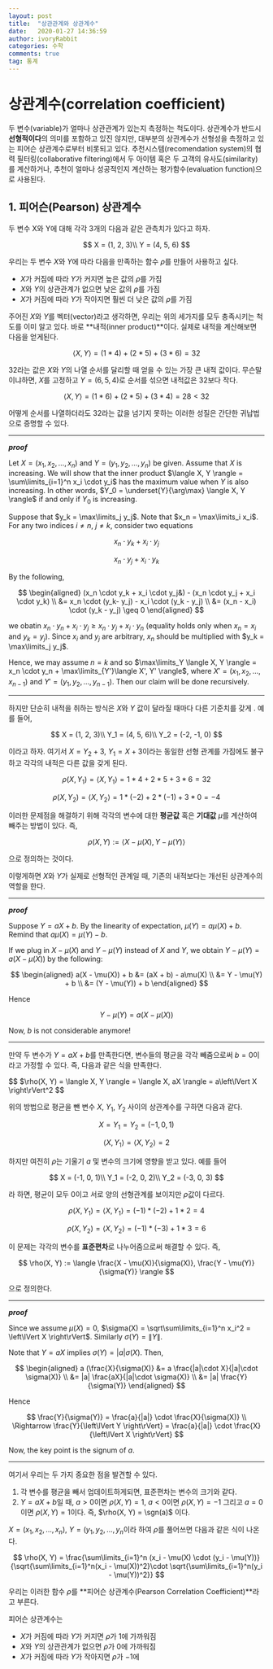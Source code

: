 ```yaml
---
layout: post
title:  "상관관계와 상관계수"
date:   2020-01-27 14:36:59
author: ivoryRabbit
categories: 수학
comments: true
tag: 통계
---
```


# 상관계수(correlation coefficient)

두 변수(variable)가 얼마나 상관관계가 있는지 측정하는 척도이다. 상관계수가 반드시 **선형적이다**의 의미를 포함하고 있진 않지만, 대부분의 상관계수가 선형성을 측정하고 있는 피어슨 상관계수로부터 비롯되고 있다. 추천시스템(recomendation system)의 협력 필터링(collaborative filtering)에서 두 아이템 혹은 두 고객의 유사도(similarity)를 계산하거나, 추천이 얼마나 성공적인지 계산하는 평가함수(evaluation function)으로 사용된다.

## 1. 피어슨(Pearson) 상관계수

두 변수 X와 Y에 대해 각각 3개의 다음과 같은 관측치가 있다고 하자.

$$ X = (1, 2, 3)\\ Y = (4, 5, 6) $$

우리는 두 변수 $X$와 $Y$에 따라 다음을 만족하는 함수 $\rho$를 만들어 사용하고 싶다.

- $X$가 커짐에 따라 $Y$가 커지면 높은 값의 $\rho$를 가짐
- $X$와 $Y$의 상관관계가 없으면 낮은 값의 $\rho$를 가짐
- $X$가 커짐에 따라 $Y$가 작아지면 훨씬 더 낮은 값의 $\rho$를 가짐

주어진 $X$와 $Y$를 벡터(vector)라고 생각하면, 우리는 위의 세가지를 모두 충족시키는 척도를 이미 알고 있다. 바로 **내적(inner product)**이다. 실제로 내적을 계산해보면 다음을 얻게된다.

$$\langle X, Y \rangle = (1 * 4) + (2 * 5) + (3 * 6) = 32$$

32라는 값은 $X$와 $Y$의 나열 순서를 달리할 때 얻을 수 있는 가장 큰 내적 값이다. 무슨말이냐하면, $X$를 고정하고 $Y = (6, 5, 4)$로 순서를 섞으면 내적값은 32보다 작다.

$$\langle X, Y \rangle = (1 * 6) + (2 * 5) + (3 * 4) = 28 < 32$$

어떻게 순서를 나열하더라도 32라는 값을 넘기지 못하는 이러한 성질은 간단한 귀납법으로 증명할 수 있다.

---
**_proof_**

Let $X = (x_1, x_2, \ldots, x_n)$ and $Y = (y_1, y_2, \ldots, y_n)$ be given. Assume that $X$ is increasing. We will show that the inner product $\langle X, Y \rangle = \sum\limits_{i=1}^n x_i \cdot y_i$ has the maximum value when $Y$ is also increasing. In other words, $Y_0 = \underset{Y}{\arg\max} \langle X, Y \rangle$ if and only if $Y_0$ is increasing.

Suppose that $y_k = \max\limits_j y_j$. Note that $x_n = \max\limits_i x_i$. For any two indices $i\neq n$, $j\neq k$, consider two equations

$$x_n \cdot y_k + x_i \cdot y_j$$

$$x_n \cdot y_j + x_i \cdot y_k$$

By the following,

$$
\begin{aligned}
(x_n \cdot y_k + x_i \cdot y_j&) - (x_n \cdot y_j + x_i \cdot y_k) 
\\ &= x_n \cdot (y_k- y_j) - x_i \cdot (y_k - y_j)
\\ &= (x_n - x_i) \cdot (y_k - y_j) \geq 0
\end{aligned}
$$

we obatin $x_n \cdot y_n + x_i \cdot y_j \geq x_n \cdot y_j + x_i \cdot y_n$ (equality holds only when $x_n = x_i$ and $y_k = y_j$). Since $x_i$ and $y_j$ are arbitrary, $x_n$ should be multiplied with $y_k = \max\limits_j y_j$.

Hence, we may assume $n = k$ and so $\max\limits_Y \langle X, Y \rangle = x_n \cdot y_n + \max\limits_{Y'}\langle X', Y' \rangle$, where $X' = (x_1, x_2, \ldots, x_{n-1})$ and $Y' = (y_1, y_2, \ldots, y_{n-1})$. Then our claim will be done recursively.

---

하지만 단순히 내적을 취하는 방식은 $X$와 $Y$ 값이 달라질 때마다 다른 기준치를 갖게 . 예를 들어, 

$$ X = (1, 2, 3)\\ Y_1 = (4, 5, 6)\\ Y_2 = (-2, -1, 0) $$

이라고 하자. 여기서 $X = Y_2 + 3$, $Y_1 = X + 3$이라는 동일한 선형 관계를 가짐에도 불구하고 각각의 내적은 다른 값을 갖게 된다.

$$ \rho(X, Y_1) = \langle X, Y_1 \rangle = 1*4 + 2*5 + 3*6 = 32 $$

$$ \rho(X, Y_2) = \langle X, Y_2 \rangle = 1*(-2) + 2*(-1) + 3*0 = -4 $$

이러한 문제점을 해결하기 위해 각각의 변수에 대한 **평균값** 혹은 **기대값** $\mu$를 계산하여 빼주는 방법이 있다. 즉, 

$$\rho(X, Y) := \langle X - \mu(X), Y - \mu(Y) \rangle$$

으로 정의하는 것이다.

이렇게하면 $X$와 $Y$가 실제로 선형적인 관계일 때, 기존의 내적보다는 개선된 상관계수의 역할을 한다.

---
**_proof_**

Suppose $Y = aX + b$. By the linearity of expectation, $\mu(Y) = a\mu(X) + b$. Remind that $a\mu(X) = \mu(Y) - b$.

If we plug in $X-\mu(X)$ and $Y-\mu(Y)$ instead of $X$ and $Y$, we obtain $Y-\mu(Y) = a(X-\mu(X))$ by the following:

$$
\begin{aligned}
a(X - \mu(X)) + b &= (aX + b) - a\mu(X)
\\ &= Y - \mu(Y) + b
\\ &= (Y - \mu(Y)) + b
\end{aligned}
$$

Hence

$$
Y - \mu(Y) = a(X - \mu(X))
$$

Now, $b$ is not considerable anymore! 

---

만약 두 변수가 $Y = aX + b$를 만족한다면, 변수들의 평균을 각각 빼줌으로써 $b = 0$이라고 가정할 수 있다. 즉, 다음과 같은 식을 만족한다.

$$ $\rho(X, Y) = \langle X, Y \rangle = \langle X, aX \rangle = a\left\lVert X \right\rVert^2 $$

위의 방법으로 평균을 뺀 변수 $X$, $Y_1$, $Y_2$ 사이의 상관계수를 구하면 다음과 같다.

$$ X = Y_1 = Y_2 = (-1, 0, 1)$$

$$ \langle X, Y_1 \rangle = \langle X, Y_2 \rangle = 2 $$

하지만 여전히 $\rho$는 기울기 $a$ 및 변수의 크기에 영향을 받고 있다. 예를 들어

$$ X = (-1, 0, 1)\\ Y_1 = (-2, 0, 2)\\ Y_2 = (-3, 0, 3) $$

라 하면, 평균이 모두 $0$이고 서로 양의 선형관계를 보이지만 $\rho$값이 다르다.

$$ \rho(X, Y_1) = \langle X, Y_1 \rangle = (-1)*(-2) + 1*2 = 4 $$

$$ \rho(X, Y_2) = \langle X, Y_2 \rangle = (-1)*(-3) + 1*3 = 6 $$

이 문제는 각각의 변수를 **표준편차**로 나누어줌으로써 해결할 수 있다. 즉,

$$ \rho(X, Y) := \langle \frac{X - \mu(X)}{\sigma(X)}, \frac{Y - \mu(Y)}{\sigma(Y)} \rangle $$

으로 정의한다.

---
**_proof_**

Since we assume $\mu(X) = 0$, $\sigma(X) = \sqrt\sum\limits_{i=1}^n x_i^2 = \left\lVert X \right\rVert$. Similarly $\sigma(Y) =  \left\lVert Y \right\rVert$.

Note that $Y = aX$ implies $\sigma(Y) = |a|\sigma(X)$. Then,

$$
\begin{aligned}
a (\frac{X}{\sigma(X)} &= a \frac{|a|\cdot X}{|a|\cdot \sigma(X)}
\\ &= |a| \frac{aX}{|a|\cdot \sigma(X)}
\\ &= |a| \frac{Y}{\sigma(Y)}
\end{aligned}
$$

Hence

$$
\frac{Y}{\sigma(Y)} = \frac{a}{|a|} \cdot \frac{X}{\sigma(X)}
\\ \Rightarrow \frac{Y}{\left\lVert Y \right\rVert} = \frac{a}{|a|} \cdot \frac{X}{\left\lVert X \right\rVert}
$$

Now, the key point is the signum of $a$.

---

여기서 우리는 두 가지 중요한 점을 발견할 수 있다.

1. 각 변수를 평균을 빼서 업데이트하게되면, 표준편차는 변수의 크기와 같다.
2. $Y = aX+b$일 때, $a > 0$이면 $\rho(X, Y) = 1$, $a < 0$이면 $\rho(X, Y) = -1$ 그리고 $a = 0$이면 $\rho(X, Y) =1$이다. 즉, $\rho(X, Y) = \sgn(a)$ 이다.

$X = (x_1, x_2, \ldots, x_n)$, $Y = (y_1, y_2, \ldots, y_n$이라 하여 $\rho$를 풀어쓰면 다음과 같은 식이 나온다.

$$
\rho(X, Y) = \frac{\sum\limits_{i=1}^n (x_i - \mu(X) \cdot (y_i - \mu(Y))}{\sqrt{\sum\limits_{i=1}^n(x_i - \mu(X))^2}\cdot \sqrt{\sum\limits_{i=1}^n(y_i - \mu(Y))^2}}
$$

우리는 이러한 함수 $\rho$를 **피어슨 상관계수(Pearson Correlation Coefficient)**라고 부른다.

피어슨 상관계수는

- $X$가 커짐에 따라 $Y$가 커지면 $\rho$가 $1$에 가까워짐
- $X$와 $Y$의 상관관계가 없으면 $\rho$가 $0$에 가까워짐
- $X$가 커짐에 따라 $Y$가 작아지면 $\rho$가 $-1$에 
